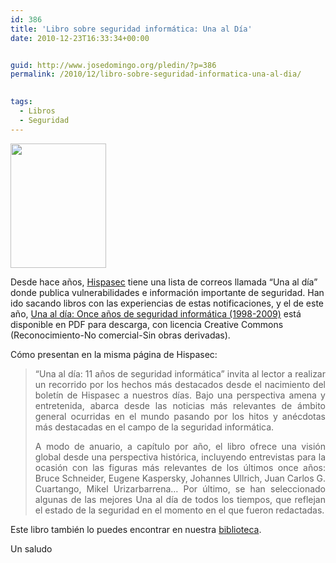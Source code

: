 ```yaml
---
id: 386
title: 'Libro sobre seguridad informática: Una al Día'
date: 2010-12-23T16:33:34+00:00


guid: http://www.josedomingo.org/pledin/?p=386
permalink: /2010/12/libro-sobre-seguridad-informatica-una-al-dia/

  
tags:
  - Libros
  - Seguridad
---
```

<p style="text-align: justify;">
  <a href="{{ site.url }}{{ site.baseurl }}/assets/wp-content/uploads/2010/12/unoaldia.png"><img class="size-full wp-image-387 alignleft" title="unoaldia" src="{{ site.url }}{{ site.baseurl }}/assets/wp-content/uploads/2010/12/unoaldia.png" alt="" width="153" height="199" /></a></p>
  
  
Desde hace años, <a href="http://www.hispasec.com/">Hispasec</a> tiene una lista de correos llamada &#8220;Una al día&#8221; donde publica vulnerabilidades e información importante de seguridad. Han ido sacando libros con las experiencias de estas notificaciones, y el de este año, <a href="http://www.hispasec.com/uad/archivos/UADv2.0.pdf">Una al día: Once años de seguridad informática (1998-2009)</a> está disponible en PDF para descarga, con licencia Creative Commons (Reconocimiento-No comercial-Sin obras derivadas).


<p style="text-align: justify;">
  Cómo presentan en la misma página de Hispasec:
</p>

<blockquote style="text-align: justify;">
  <p>
    &#8220;Una al día: 11 años de seguridad informática&#8221; invita al lector a realizar un recorrido por los hechos más destacados desde el nacimiento del boletín de Hispasec a nuestros días. Bajo una perspectiva amena y entretenida, abarca desde las noticias más relevantes de ámbito general ocurridas en el mundo pasando por los hitos y anécdotas más destacadas en el campo de la seguridad informática.
  </p>
  
  <p style="text-align: justify;">
    A modo de anuario, a capítulo por año, el libro ofrece una visión global desde una perspectiva histórica, incluyendo entrevistas para la ocasión con las figuras más relevantes de los últimos once años: Bruce Schneider, Eugene Kaspersky, Johannes Ullrich, Juan Carlos G. Cuartango, Mikel Urizarbarrena&#8230; Por último, se han seleccionado algunas de las mejores Una al día de todos los tiempos, que reflejan el estado de la seguridad en el momento en el que fueron redactadas.
  </p>
</blockquote>

<p style="text-align: justify;">
  Este libro también lo puedes encontrar en nuestra <a href="http://www.josedomingo.org/web/mod/data/view.php?id=1670">biblioteca</a>.
</p>

<p style="text-align: justify;">
  Un saludo
</p>

<!-- AddThis Advanced Settings generic via filter on the_content -->

<!-- AddThis Share Buttons generic via filter on the_content -->